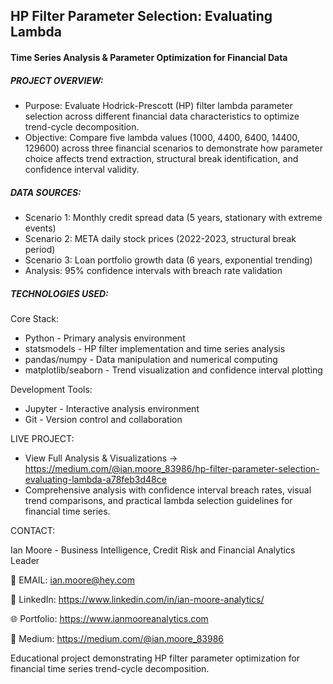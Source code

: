 ## HP Filter Parameter Selection: Evaluating Lambda

#### Time Series Analysis & Parameter Optimization for Financial Data

##### PROJECT OVERVIEW:

- Purpose: Evaluate Hodrick-Prescott (HP) filter lambda parameter selection across different financial data characteristics to optimize trend-cycle decomposition.
- Objective: Compare five lambda values (1000, 4400, 6400, 14400, 129600) across three financial scenarios to demonstrate how parameter choice affects trend extraction, structural break identification, and confidence interval validity.

##### DATA SOURCES:

- Scenario 1: Monthly credit spread data (5 years, stationary with extreme events)
- Scenario 2: META daily stock prices (2022-2023, structural break period)
- Scenario 3: Loan portfolio growth data (6 years, exponential trending)
- Analysis: 95% confidence intervals with breach rate validation

##### TECHNOLOGIES USED:

Core Stack:

- Python - Primary analysis environment
- statsmodels - HP filter implementation and time series analysis
- pandas/numpy - Data manipulation and numerical computing
- matplotlib/seaborn - Trend visualization and confidence interval plotting

Development Tools:

- Jupyter - Interactive analysis environment
- Git - Version control and collaboration

LIVE PROJECT:
- View Full Analysis & Visualizations → https://medium.com/@ian.moore_83986/hp-filter-parameter-selection-evaluating-lambda-a78feb3d48ce
- Comprehensive analysis with confidence interval breach rates, visual trend comparisons, and practical lambda selection guidelines for financial time series.

CONTACT:

Ian Moore - Business Intelligence, Credit Risk and Financial Analytics Leader

📧 EMAIL: ian.moore@hey.com

💼 LinkedIn: https://www.linkedin.com/in/ian-moore-analytics/

🌐 Portfolio: https://www.ianmooreanalytics.com

📖 Medium: https://medium.com/@ian.moore_83986

Educational project demonstrating HP filter parameter optimization for financial time series trend-cycle decomposition.